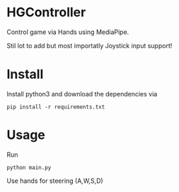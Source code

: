 # HGController
Control game via Hands using MediaPipe.

Stil lot to add but most importatly Joystick input support!

# Install
Install python3 and download the dependencies via 
```
pip install -r requirements.txt
```
# Usage
Run 

`python main.py`

Use hands for steering (A,W,S,D)
